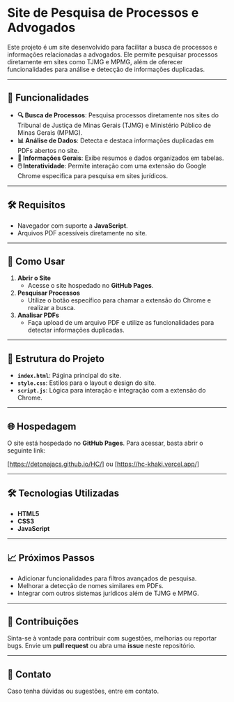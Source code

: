 # Site de Pesquisa de Processos e Advogados

Este projeto é um site desenvolvido para facilitar a busca de processos e informações relacionadas a advogados. Ele permite pesquisar processos diretamente em sites como TJMG e MPMG, além de oferecer funcionalidades para análise e detecção de informações duplicadas.

---

## 🚀 Funcionalidades

- **🔍 Busca de Processos**: Pesquisa processos diretamente nos sites do Tribunal de Justiça de Minas Gerais (TJMG) e Ministério Público de Minas Gerais (MPMG).
- **📊 Análise de Dados**: Detecta e destaca informações duplicadas em PDFs abertos no site.
- **📂 Informações Gerais**: Exibe resumos e dados organizados em tabelas.
- **🖱️ Interatividade**: Permite interação com uma extensão do Google Chrome específica para pesquisa em sites jurídicos.

---

## 🛠️ Requisitos

- Navegador com suporte a **JavaScript**.
- Arquivos PDF acessíveis diretamente no site.

---

## 📝 Como Usar

1. **Abrir o Site**
   - Acesse o site hospedado no **GitHub Pages**.
2. **Pesquisar Processos**
   - Utilize o botão específico para chamar a extensão do Chrome e realizar a busca.
3. **Analisar PDFs**
   - Faça upload de um arquivo PDF e utilize as funcionalidades para detectar informações duplicadas.

---

## 📂 Estrutura do Projeto

- **`index.html`**: Página principal do site.
- **`style.css`**: Estilos para o layout e design do site.
- **`script.js`**: Lógica para interação e integração com a extensão do Chrome.

---

## 🌐 Hospedagem

O site está hospedado no **GitHub Pages**. Para acessar, basta abrir o seguinte link:

[https://detonajacs.github.io/HC/]
ou
[https://hc-khaki.vercel.app/]

---

## 🛠️ Tecnologias Utilizadas

- **HTML5**
- **CSS3**
- **JavaScript**

---

## 📈 Próximos Passos

- Adicionar funcionalidades para filtros avançados de pesquisa.
- Melhorar a detecção de nomes similares em PDFs.
- Integrar com outros sistemas jurídicos além de TJMG e MPMG.

---

## 🤝 Contribuições

Sinta-se à vontade para contribuir com sugestões, melhorias ou reportar bugs. Envie um **pull request** ou abra uma **issue** neste repositório.

---

## 📧 Contato

Caso tenha dúvidas ou sugestões, entre em contato.
